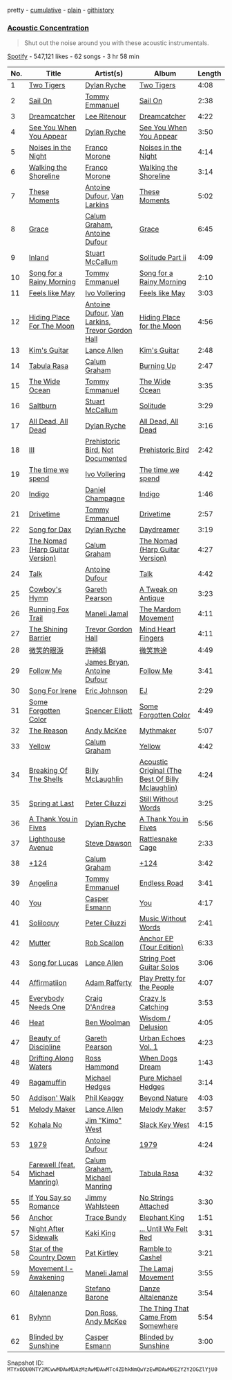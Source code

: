 pretty - [cumulative](/playlists/cumulative/37i9dQZF1DXcLDm348RRYK.md) - [plain](/playlists/plain/37i9dQZF1DXcLDm348RRYK) - [githistory](https://github.githistory.xyz/mackorone/spotify-playlist-archive/blob/main/playlists/plain/37i9dQZF1DXcLDm348RRYK)

### [Acoustic Concentration](https://open.spotify.com/playlist/37i9dQZF1DXcLDm348RRYK)

> Shut out the noise around you with these acoustic instrumentals.

[Spotify](https://open.spotify.com/user/spotify) - 547,121 likes - 62 songs - 3 hr 58 min

| No. | Title | Artist(s) | Album | Length |
|---|---|---|---|---|
| 1 | [Two Tigers](https://open.spotify.com/track/0p3coZjTD0Gno4gxmwJjoL) | [Dylan Ryche](https://open.spotify.com/artist/0GvFKjJTMXpX16KPTxFw2i) | [Two Tigers](https://open.spotify.com/album/7FvDer0ts1pXPBfliAND0e) | 4:08 |
| 2 | [Sail On](https://open.spotify.com/track/0ZY6AwOoP8qx3lAvkYGd9x) | [Tommy Emmanuel](https://open.spotify.com/artist/6HjfVflhYjbu6PSIsFOjwM) | [Sail On](https://open.spotify.com/album/2TygwkIFGPlmwfuVBk7GMs) | 2:38 |
| 3 | [Dreamcatcher](https://open.spotify.com/track/2Dh8vHME7Y2FbYNfqOr8hk) | [Lee Ritenour](https://open.spotify.com/artist/1nDqTUspmq8IXhcEZT93iq) | [Dreamcatcher](https://open.spotify.com/album/11lTkhsZVqumbW7CRlWGTQ) | 4:22 |
| 4 | [See You When You Appear](https://open.spotify.com/track/0iifbrIaoCheb4HbbH4bwP) | [Dylan Ryche](https://open.spotify.com/artist/0GvFKjJTMXpX16KPTxFw2i) | [See You When You Appear](https://open.spotify.com/album/4s3MCOJAKgWjEMdqP3S2ne) | 3:50 |
| 5 | [Noises in the Night](https://open.spotify.com/track/38YXfGxOCm3M1OU0lFD9Co) | [Franco Morone](https://open.spotify.com/artist/00L3DU7naaW3XOIX26HXVz) | [Noises in the Night](https://open.spotify.com/album/0tCUM1YBGWmxdtgCw4KByd) | 4:14 |
| 6 | [Walking the Shoreline](https://open.spotify.com/track/7u6jE7wpHtSrLhkCGHqcSC) | [Franco Morone](https://open.spotify.com/artist/00L3DU7naaW3XOIX26HXVz) | [Walking the Shoreline](https://open.spotify.com/album/5Cd0AZKJnovD8HXXlZTV5Y) | 3:14 |
| 7 | [These Moments](https://open.spotify.com/track/2LSfUlr1YPUgHE3QLpBxPK) | [Antoine Dufour](https://open.spotify.com/artist/15kzFPO1n6iK1GqFaTDDBo), [Van Larkins](https://open.spotify.com/artist/7kP1fOzswDN61C3oV3JMJH) | [These Moments](https://open.spotify.com/album/19BrnNH9dPJ6ZArTijLG8E) | 5:02 |
| 8 | [Grace](https://open.spotify.com/track/1OKOxWlAVObOEN0JtkixBg) | [Calum Graham](https://open.spotify.com/artist/6VUCcZ6HiQQ39DhxV4bSeA), [Antoine Dufour](https://open.spotify.com/artist/15kzFPO1n6iK1GqFaTDDBo) | [Grace](https://open.spotify.com/album/4Du4xwLQ38zxqKbze10SG3) | 6:45 |
| 9 | [Inland](https://open.spotify.com/track/1RsGSuyt886XVgVuQohFbv) | [Stuart McCallum](https://open.spotify.com/artist/2JCWJ9OPSNy5Ywkjdzv3Za) | [Solitude Part ii](https://open.spotify.com/album/2BnF7SsA9RUHefjl7YNGDe) | 4:09 |
| 10 | [Song for a Rainy Morning](https://open.spotify.com/track/5gUzjMonKIJ8wNdvcilhY5) | [Tommy Emmanuel](https://open.spotify.com/artist/6HjfVflhYjbu6PSIsFOjwM) | [Song for a Rainy Morning](https://open.spotify.com/album/469wqTcGg7OWjDpZf14osQ) | 2:10 |
| 11 | [Feels like May](https://open.spotify.com/track/456gUGH6n2UnPB3mqbGpq6) | [Ivo Vollering](https://open.spotify.com/artist/3l6zKGErropi9dRa5XgI5o) | [Feels like May](https://open.spotify.com/album/3D1pIp0atZPzsndPn97GnS) | 3:03 |
| 12 | [Hiding Place For The Moon](https://open.spotify.com/track/2zYHV1Nwgqs0c6raLjz0in) | [Antoine Dufour](https://open.spotify.com/artist/15kzFPO1n6iK1GqFaTDDBo), [Van Larkins](https://open.spotify.com/artist/7kP1fOzswDN61C3oV3JMJH), [Trevor Gordon Hall](https://open.spotify.com/artist/2xoJcYGouJF836dsZbf0en) | [Hiding Place for the Moon](https://open.spotify.com/album/1PE1V8CiVNQyYS0kpFCB8U) | 4:56 |
| 13 | [Kim's Guitar](https://open.spotify.com/track/0dSJ4pZnwP7q3ZKStBZYu2) | [Lance Allen](https://open.spotify.com/artist/5KFXAufcOTSKibMfLnmyYC) | [Kim's Guitar](https://open.spotify.com/album/4FRse4y1CS6vIwAgOKDZQF) | 2:48 |
| 14 | [Tabula Rasa](https://open.spotify.com/track/0TsMuOgOA6yvoe76RvLBz2) | [Calum Graham](https://open.spotify.com/artist/6VUCcZ6HiQQ39DhxV4bSeA) | [Burning Up](https://open.spotify.com/album/4e4j2E1IMSgcIjWrALbwMe) | 2:47 |
| 15 | [The Wide Ocean](https://open.spotify.com/track/07XrG4a5oft3R57zH3IZeI) | [Tommy Emmanuel](https://open.spotify.com/artist/6HjfVflhYjbu6PSIsFOjwM) | [The Wide Ocean](https://open.spotify.com/album/1jMKJoAV8gm5Vn8V26UnS3) | 3:35 |
| 16 | [Saltburn](https://open.spotify.com/track/2fl80UMNVb5r6LQGfX6dSr) | [Stuart McCallum](https://open.spotify.com/artist/2JCWJ9OPSNy5Ywkjdzv3Za) | [Solitude](https://open.spotify.com/album/4lkJpgeePsVPWGaKA3Uyey) | 3:29 |
| 17 | [All Dead, All Dead](https://open.spotify.com/track/0WyQf6CA8mEcs8NO3szCJk) | [Dylan Ryche](https://open.spotify.com/artist/0GvFKjJTMXpX16KPTxFw2i) | [All Dead, All Dead](https://open.spotify.com/album/0yvKbpXk6AucMzqpZ84qhi) | 3:16 |
| 18 | [III](https://open.spotify.com/track/4uELMm83OPdD3Qmqzicbjr) | [Prehistoric Bird](https://open.spotify.com/artist/5YxqeUUd0aYa86w2zN4mAL), [Not Documented](https://open.spotify.com/artist/2RRPnKb8ZpzR7tn4PvWA7q) | [Prehistoric Bird](https://open.spotify.com/album/3utnG2graZPGYFyMrqILlk) | 2:42 |
| 19 | [The time we spend](https://open.spotify.com/track/0f0fC90nqMFq8OKMUmY5jg) | [Ivo Vollering](https://open.spotify.com/artist/3l6zKGErropi9dRa5XgI5o) | [The time we spend](https://open.spotify.com/album/6IRFo7qL15tLfDZcdjrdfG) | 4:42 |
| 20 | [Indigo](https://open.spotify.com/track/7COyXNsdWBzpogCjrnjkAV) | [Daniel Champagne](https://open.spotify.com/artist/5VbD0260te11AgTgTs5odC) | [Indigo](https://open.spotify.com/album/1zS9hYmvNf9yKlCtPuoIdq) | 1:46 |
| 21 | [Drivetime](https://open.spotify.com/track/7GjoMvGfnOoQmQz4rmQAGL) | [Tommy Emmanuel](https://open.spotify.com/artist/6HjfVflhYjbu6PSIsFOjwM) | [Drivetime](https://open.spotify.com/album/0hGa9DPLa0BH3VDOKZuOrr) | 2:57 |
| 22 | [Song for Dax](https://open.spotify.com/track/1KodSIh2SljFkhrZ2Rn5Fm) | [Dylan Ryche](https://open.spotify.com/artist/0GvFKjJTMXpX16KPTxFw2i) | [Daydreamer](https://open.spotify.com/album/5CnADnERFOyMriiB1vRRQO) | 3:19 |
| 23 | [The Nomad \(Harp Guitar Version\)](https://open.spotify.com/track/0RmbftNasZu3aqqJ3IODdm) | [Calum Graham](https://open.spotify.com/artist/6VUCcZ6HiQQ39DhxV4bSeA) | [The Nomad \(Harp Guitar Version\)](https://open.spotify.com/album/66eUcZw4LWwuf7UHOMOtRi) | 4:27 |
| 24 | [Talk](https://open.spotify.com/track/7cnLkypjiyj7j4lP8mWcX6) | [Antoine Dufour](https://open.spotify.com/artist/15kzFPO1n6iK1GqFaTDDBo) | [Talk](https://open.spotify.com/album/3ijoVSmcTfW4pkPWoS7Jb4) | 4:42 |
| 25 | [Cowboy's Hymn](https://open.spotify.com/track/6U0a10beGhhUoKSOvVjPJ2) | [Gareth Pearson](https://open.spotify.com/artist/6FFH7nU5jBOAum93OXVtZh) | [A Tweak on Antique](https://open.spotify.com/album/5zRgjuU7fHrP6wmahryw3H) | 3:23 |
| 26 | [Running Fox Trail](https://open.spotify.com/track/49iu1XAzIqM3bulXGzusLx) | [Maneli Jamal](https://open.spotify.com/artist/3jvyO2jDkfBe2vuI6euFny) | [The Mardom Movement](https://open.spotify.com/album/4q49GqYQxX7O8FwpaShxh5) | 4:11 |
| 27 | [The Shining Barrier](https://open.spotify.com/track/3tjQYh1H3c17IQMdd8AIBb) | [Trevor Gordon Hall](https://open.spotify.com/artist/2xoJcYGouJF836dsZbf0en) | [Mind Heart Fingers](https://open.spotify.com/album/5ESF7d6vd1OPiBSjUPTxzT) | 4:11 |
| 28 | [微笑的眼淚](https://open.spotify.com/track/3yOotSlJ7KN8jlz6tRK6yq) | [許綺娟](https://open.spotify.com/artist/1zbCaVmzGxATlqpo1Nvlot) | [微笑旅途](https://open.spotify.com/album/0zliRmuEr0mVzO78u0SPBa) | 4:49 |
| 29 | [Follow Me](https://open.spotify.com/track/0wHOCimIHR9R0KQPSsUJy1) | [James Bryan](https://open.spotify.com/artist/26DQgTMrhXwp1ndiWYjBTc), [Antoine Dufour](https://open.spotify.com/artist/15kzFPO1n6iK1GqFaTDDBo) | [Follow Me](https://open.spotify.com/album/5sghqGdEz10H7NKo8UPxkn) | 3:41 |
| 30 | [Song For Irene](https://open.spotify.com/track/250Y5ghha5UHY1mMgWZ2nD) | [Eric Johnson](https://open.spotify.com/artist/4CxobvwTpmfpIEbkYh4pAb) | [EJ](https://open.spotify.com/album/1pPh5ovrZuUWWX8wjgDSBg) | 2:29 |
| 31 | [Some Forgotten Color](https://open.spotify.com/track/5cDgbZc1ZLyTwZMuFeNw68) | [Spencer Elliott](https://open.spotify.com/artist/6iCE6UZ8ksUuPto1L317uU) | [Some Forgotten Color](https://open.spotify.com/album/6Y677wqw9nUcXxn3Binz80) | 4:49 |
| 32 | [The Reason](https://open.spotify.com/track/32FQR3OWKhq3UYYjpg4eD6) | [Andy McKee](https://open.spotify.com/artist/59T0qdTmDGZ1g0slfSbPfy) | [Mythmaker](https://open.spotify.com/album/2TK4CMNflKrbKq00CDXOc2) | 5:07 |
| 33 | [Yellow](https://open.spotify.com/track/43v2xg67VkZVCIDZsKZSPh) | [Calum Graham](https://open.spotify.com/artist/6VUCcZ6HiQQ39DhxV4bSeA) | [Yellow](https://open.spotify.com/album/0TrzZEQ2vFrpRwysBPqxxb) | 4:42 |
| 34 | [Breaking Of The Shells](https://open.spotify.com/track/04a0cAnBJYhAyDr90l9Yx5) | [Billy McLaughlin](https://open.spotify.com/artist/5uUZTnrbdFHzEbFvCtl03Y) | [Acoustic Original \(The Best Of Billy Mclaughlin\)](https://open.spotify.com/album/1Xb3Wx0bgWNDTg2TSh0J7t) | 4:24 |
| 35 | [Spring at Last](https://open.spotify.com/track/2dKNvzrTUDa2Djgak2qgh0) | [Peter Ciluzzi](https://open.spotify.com/artist/3BC3jPO6EpRTy6iySniyZH) | [Still Without Words](https://open.spotify.com/album/4oOmrBcCaFfTNoofaEiMXv) | 3:25 |
| 36 | [A Thank You in Fives](https://open.spotify.com/track/74coJPVZy6jgpS6SkvhboR) | [Dylan Ryche](https://open.spotify.com/artist/0GvFKjJTMXpX16KPTxFw2i) | [A Thank You in Fives](https://open.spotify.com/album/1kg2i3J9fTFi5F7V75KJ0b) | 5:56 |
| 37 | [Lighthouse Avenue](https://open.spotify.com/track/05TB3UJhwJsUWPAOXow8fF) | [Steve Dawson](https://open.spotify.com/artist/1aXW72EBb24vfYA2FnhDf2) | [Rattlesnake Cage](https://open.spotify.com/album/3UoRgOnF92ZwU5uG63PODZ) | 2:33 |
| 38 | [+124](https://open.spotify.com/track/6fdTQ5DtjXiWMymOHvCpI2) | [Calum Graham](https://open.spotify.com/artist/6VUCcZ6HiQQ39DhxV4bSeA) | [+124](https://open.spotify.com/album/2zGzAvdfSWssccViPW0gBV) | 3:42 |
| 39 | [Angelina](https://open.spotify.com/track/4QyN2UtrOHiYAUc248HkF6) | [Tommy Emmanuel](https://open.spotify.com/artist/6HjfVflhYjbu6PSIsFOjwM) | [Endless Road](https://open.spotify.com/album/3iSBx6866HmM1lCE25R9iJ) | 3:41 |
| 40 | [You](https://open.spotify.com/track/26VOWQqmxwoAY7kTOyo5wx) | [Casper Esmann](https://open.spotify.com/artist/6HAdDbfnR8PXoiGqU5cJeD) | [You](https://open.spotify.com/album/4iubyhplcdpgDPLms7VNr5) | 4:17 |
| 41 | [Soliloquy](https://open.spotify.com/track/1C9qXn3soPOZmiko6CZgXC) | [Peter Ciluzzi](https://open.spotify.com/artist/3BC3jPO6EpRTy6iySniyZH) | [Music Without Words](https://open.spotify.com/album/6KresnMXFOdggE4OYcD1tk) | 2:41 |
| 42 | [Mutter](https://open.spotify.com/track/2bQAQZiFa15fLnEFUPLj02) | [Rob Scallon](https://open.spotify.com/artist/0A51LEnyTnXX33IyuwM0Ts) | [Anchor EP \(Tour Edition\)](https://open.spotify.com/album/2NRmQa5rsSqARapsAQJx9n) | 6:33 |
| 43 | [Song for Lucas](https://open.spotify.com/track/3ytuOgTzcvazyZF5ltF0dh) | [Lance Allen](https://open.spotify.com/artist/5KFXAufcOTSKibMfLnmyYC) | [String Poet Guitar Solos](https://open.spotify.com/album/5i1bZPNdwPidRnN659rl3p) | 3:06 |
| 44 | [Affirmatiion](https://open.spotify.com/track/73QZsh1bq7REnerepGhMYu) | [Adam Rafferty](https://open.spotify.com/artist/4ew33GzqUUdGNpeaKC3ejt) | [Play Pretty for the People](https://open.spotify.com/album/5SJc0gJRBSeeqIQKhxSNk9) | 4:07 |
| 45 | [Everybody Needs One](https://open.spotify.com/track/48Ct0cNzeN62EDJzwg7I5E) | [Craig D'Andrea](https://open.spotify.com/artist/46Y38RAhiOID5strXb6sDA) | [Crazy Is Catching](https://open.spotify.com/album/0lEpSVhkwpyHUkPjphNVc6) | 3:53 |
| 46 | [Heat](https://open.spotify.com/track/3WgjuiahVh7As4w3IcQZEE) | [Ben Woolman](https://open.spotify.com/artist/5zGODupJdUmjZwGou0tQpI) | [Wisdom / Delusion](https://open.spotify.com/album/56BvupOSQ2zVIIdveRATqF) | 4:05 |
| 47 | [Beauty of Discipline](https://open.spotify.com/track/519POQZ8qXwhqtKzAu1Exp) | [Gareth Pearson](https://open.spotify.com/artist/6FFH7nU5jBOAum93OXVtZh) | [Urban Echoes Vol\. 1](https://open.spotify.com/album/6HgiKLLU61tqtmLk606sF5) | 4:23 |
| 48 | [Drifting Along Waters](https://open.spotify.com/track/0rU4PW612tgLpBfuEfgEF4) | [Ross Hammond](https://open.spotify.com/artist/4Nyl11mo7720s5gSGyQocj) | [When Dogs Dream](https://open.spotify.com/album/3bBi3lykvmWrezhUtROxYe) | 1:43 |
| 49 | [Ragamuffin](https://open.spotify.com/track/60DnPnqDqFSSRuv2q3ed01) | [Michael Hedges](https://open.spotify.com/artist/3IqoFUpoJi1qvebL8Vi2aK) | [Pure Michael Hedges](https://open.spotify.com/album/7hX0WHmzkU5zWEkVDG2T3E) | 3:14 |
| 50 | [Addison' Walk](https://open.spotify.com/track/1YGeTQcRrUbqLyWMQ5petV) | [Phil Keaggy](https://open.spotify.com/artist/1bAzlT6fMBcvCfwgh4S3Xl) | [Beyond Nature](https://open.spotify.com/album/7dYTC8kdlp7Ox7r4omTh0h) | 4:03 |
| 51 | [Melody Maker](https://open.spotify.com/track/2fTUKPfeW51hxbU3VWef0K) | [Lance Allen](https://open.spotify.com/artist/5KFXAufcOTSKibMfLnmyYC) | [Melody Maker](https://open.spotify.com/album/7Fn5luh64lP9jU0J2UcG3Z) | 3:57 |
| 52 | [Kohala No](https://open.spotify.com/track/0NQG3nSTz1SDwsNoovj2vJ) | [Jim "Kimo" West](https://open.spotify.com/artist/51aljngqSf5fmjeQEOXp0k) | [Slack Key West](https://open.spotify.com/album/0Y3lcGbAWLFo2b88pbj8So) | 4:15 |
| 53 | [1979](https://open.spotify.com/track/6V4dcKHuDttBg2U6gLbLtT) | [Antoine Dufour](https://open.spotify.com/artist/15kzFPO1n6iK1GqFaTDDBo) | [1979](https://open.spotify.com/album/6rELvm8I8W6cL01R0RMBoY) | 4:24 |
| 54 | [Farewell \(feat\. Michael Manring\)](https://open.spotify.com/track/2wxkIxCjB5047xUG5njMQ2) | [Calum Graham](https://open.spotify.com/artist/6VUCcZ6HiQQ39DhxV4bSeA), [Michael Manring](https://open.spotify.com/artist/3azoOASbeeRYOHv3ekSMRR) | [Tabula Rasa](https://open.spotify.com/album/30OgCzf2n8pLPvqW5ECtkR) | 4:32 |
| 55 | [If You Say so Romance](https://open.spotify.com/track/6GeSiZbHwLpkSvG2zUhlyA) | [Jimmy Wahlsteen](https://open.spotify.com/artist/6WA8mlh44MksdUg7Prx2zE) | [No Strings Attached](https://open.spotify.com/album/5gNJTHSbG5yD8GZR0u7RnY) | 3:30 |
| 56 | [Anchor](https://open.spotify.com/track/6ti9Ul1G1QlXoKj8hhKY4a) | [Trace Bundy](https://open.spotify.com/artist/1OqASoosW3wOTZreze7i97) | [Elephant King](https://open.spotify.com/album/36OT6yqrPiZJExw1YbCXVP) | 1:51 |
| 57 | [Night After Sidewalk](https://open.spotify.com/track/5V8lsCRhYJCTO8eVGpdUcI) | [Kaki King](https://open.spotify.com/artist/1s2pki7lATUaBOL76E3vCV) | [..\. Until We Felt Red](https://open.spotify.com/album/30WhcR5ZIZ9FvT9LwMV9Pw) | 3:31 |
| 58 | [Star of the Country Down](https://open.spotify.com/track/2UbPd0NRDK4C0GydEDIQfk) | [Pat Kirtley](https://open.spotify.com/artist/4wQGu2sZibDxvZIPxEOCr3) | [Ramble to Cashel](https://open.spotify.com/album/14ouePxlOLsGjeptH8lIBC) | 3:21 |
| 59 | [Movement I \- Awakening](https://open.spotify.com/track/63y9PsKjVQWxvx4yZ4QMdL) | [Maneli Jamal](https://open.spotify.com/artist/3jvyO2jDkfBe2vuI6euFny) | [The Lamaj Movement](https://open.spotify.com/album/6zFlPueRXz2QG5HnfFvem1) | 3:55 |
| 60 | [Altalenanze](https://open.spotify.com/track/5UpCLtzvTE8uNbDzTVSAnc) | [Stefano Barone](https://open.spotify.com/artist/3SkmDmTvx0USL6SaL8uDs6) | [Danze Altalenanze](https://open.spotify.com/album/60pGj9J2Z0vjn2d9kzZzsW) | 3:54 |
| 61 | [Rylynn](https://open.spotify.com/track/5hN8B7iH9FsMgZFkyJtVcC) | [Don Ross](https://open.spotify.com/artist/3NQRIqPwnKZJ4KLKGSkl2Y), [Andy McKee](https://open.spotify.com/artist/0X73orYGQwzjF9lSYSE3Aj) | [The Thing That Came From Somewhere](https://open.spotify.com/album/4xrdRzR1WRxZjtLGxR1Pt0) | 5:54 |
| 62 | [Blinded by Sunshine](https://open.spotify.com/track/2LdMVnYJrvDL2HGajCDzXa) | [Casper Esmann](https://open.spotify.com/artist/6HAdDbfnR8PXoiGqU5cJeD) | [Blinded by Sunshine](https://open.spotify.com/album/6fZrrNfreBmXblDjliOTB1) | 3:00 |

Snapshot ID: `MTYxODU0NTY2MCwwMDAwMDAzMzAwMDAwMTc4ZDhkNmQwYzEwMDAwMDE2Y2Y2OGZlYjU0`